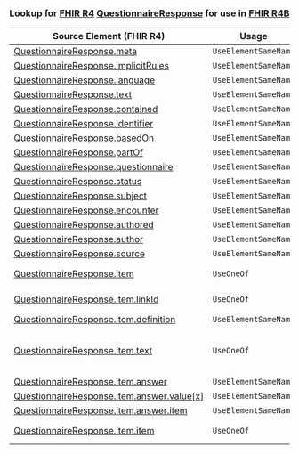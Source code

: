 ### Lookup for [FHIR R4](https://hl7.org/fhir/R4/) [QuestionnaireResponse](https://hl7.org/fhir/R4/QuestionnaireResponse.html) for use in [FHIR R4B](https://hl7.org/fhir/R4B/)

| Source Element (FHIR R4) | Usage | Target |
| -------------- | ----- | ------ |
| [QuestionnaireResponse.meta](https://hl7.org/fhir/R4/QuestionnaireResponse.html#resource) | `UseElementSameName` | [QuestionnaireResponse.meta](https://hl7.org/fhir/R4B/QuestionnaireResponse.html#resource) |
| [QuestionnaireResponse.implicitRules](https://hl7.org/fhir/R4/QuestionnaireResponse.html#resource) | `UseElementSameName` | [QuestionnaireResponse.implicitRules](https://hl7.org/fhir/R4B/QuestionnaireResponse.html#resource) |
| [QuestionnaireResponse.language](https://hl7.org/fhir/R4/QuestionnaireResponse.html#resource) | `UseElementSameName` | [QuestionnaireResponse.language](https://hl7.org/fhir/R4B/QuestionnaireResponse.html#resource) |
| [QuestionnaireResponse.text](https://hl7.org/fhir/R4/QuestionnaireResponse.html#resource) | `UseElementSameName` | [QuestionnaireResponse.text](https://hl7.org/fhir/R4B/QuestionnaireResponse.html#resource) |
| [QuestionnaireResponse.contained](https://hl7.org/fhir/R4/QuestionnaireResponse.html#resource) | `UseElementSameName` | [QuestionnaireResponse.contained](https://hl7.org/fhir/R4B/QuestionnaireResponse.html#resource) |
| [QuestionnaireResponse.identifier](https://hl7.org/fhir/R4/QuestionnaireResponse.html#resource) | `UseElementSameName` | [QuestionnaireResponse.identifier](https://hl7.org/fhir/R4B/QuestionnaireResponse.html#resource) |
| [QuestionnaireResponse.basedOn](https://hl7.org/fhir/R4/QuestionnaireResponse.html#resource) | `UseElementSameName` | [QuestionnaireResponse.basedOn](https://hl7.org/fhir/R4B/QuestionnaireResponse.html#resource) |
| [QuestionnaireResponse.partOf](https://hl7.org/fhir/R4/QuestionnaireResponse.html#resource) | `UseElementSameName` | [QuestionnaireResponse.partOf](https://hl7.org/fhir/R4B/QuestionnaireResponse.html#resource) |
| [QuestionnaireResponse.questionnaire](https://hl7.org/fhir/R4/QuestionnaireResponse.html#resource) | `UseElementSameName` | [QuestionnaireResponse.questionnaire](https://hl7.org/fhir/R4B/QuestionnaireResponse.html#resource) |
| [QuestionnaireResponse.status](https://hl7.org/fhir/R4/QuestionnaireResponse.html#resource) | `UseElementSameName` | [QuestionnaireResponse.status](https://hl7.org/fhir/R4B/QuestionnaireResponse.html#resource) |
| [QuestionnaireResponse.subject](https://hl7.org/fhir/R4/QuestionnaireResponse.html#resource) | `UseElementSameName` | [QuestionnaireResponse.subject](https://hl7.org/fhir/R4B/QuestionnaireResponse.html#resource) |
| [QuestionnaireResponse.encounter](https://hl7.org/fhir/R4/QuestionnaireResponse.html#resource) | `UseElementSameName` | [QuestionnaireResponse.encounter](https://hl7.org/fhir/R4B/QuestionnaireResponse.html#resource) |
| [QuestionnaireResponse.authored](https://hl7.org/fhir/R4/QuestionnaireResponse.html#resource) | `UseElementSameName` | [QuestionnaireResponse.authored](https://hl7.org/fhir/R4B/QuestionnaireResponse.html#resource) |
| [QuestionnaireResponse.author](https://hl7.org/fhir/R4/QuestionnaireResponse.html#resource) | `UseElementSameName` | [QuestionnaireResponse.author](https://hl7.org/fhir/R4B/QuestionnaireResponse.html#resource) |
| [QuestionnaireResponse.source](https://hl7.org/fhir/R4/QuestionnaireResponse.html#resource) | `UseElementSameName` | [QuestionnaireResponse.source](https://hl7.org/fhir/R4B/QuestionnaireResponse.html#resource) |
| [QuestionnaireResponse.item](https://hl7.org/fhir/R4/QuestionnaireResponse.html#resource) | `UseOneOf` | [QuestionnaireResponse.item](https://hl7.org/fhir/R4B/QuestionnaireResponse.html#resource)<br />[QuestionnaireResponse.item](https://hl7.org/fhir/R4B/QuestionnaireResponse.html#resource) |
| [QuestionnaireResponse.item.linkId](https://hl7.org/fhir/R4/QuestionnaireResponse.html#resource) | `UseOneOf` | [QuestionnaireResponse.item.linkId](https://hl7.org/fhir/R4B/QuestionnaireResponse.html#resource)<br />[QuestionnaireResponse.item.linkId](https://hl7.org/fhir/R4B/QuestionnaireResponse.html#resource) |
| [QuestionnaireResponse.item.definition](https://hl7.org/fhir/R4/QuestionnaireResponse.html#resource) | `UseElementSameName` | [QuestionnaireResponse.item.definition](https://hl7.org/fhir/R4B/QuestionnaireResponse.html#resource) |
| [QuestionnaireResponse.item.text](https://hl7.org/fhir/R4/QuestionnaireResponse.html#resource) | `UseOneOf` | [QuestionnaireResponse.item.text](https://hl7.org/fhir/R4B/QuestionnaireResponse.html#resource)<br />[QuestionnaireResponse.item.text](https://hl7.org/fhir/R4B/QuestionnaireResponse.html#resource)<br />[QuestionnaireResponse.item.text](https://hl7.org/fhir/R4B/QuestionnaireResponse.html#resource)<br />[QuestionnaireResponse.item.text](https://hl7.org/fhir/R4B/QuestionnaireResponse.html#resource) |
| [QuestionnaireResponse.item.answer](https://hl7.org/fhir/R4/QuestionnaireResponse.html#resource) | `UseElementSameName` | [QuestionnaireResponse.item.answer](https://hl7.org/fhir/R4B/QuestionnaireResponse.html#resource) |
| [QuestionnaireResponse.item.answer.value[x]](https://hl7.org/fhir/R4/QuestionnaireResponse.html#resource) | `UseElementSameName` | [QuestionnaireResponse.item.answer.value[x]](https://hl7.org/fhir/R4B/QuestionnaireResponse.html#resource) |
| [QuestionnaireResponse.item.answer.item](https://hl7.org/fhir/R4/QuestionnaireResponse.html#resource) | `UseElementSameName` | [QuestionnaireResponse.item.answer.item](https://hl7.org/fhir/R4B/QuestionnaireResponse.html#resource) |
| [QuestionnaireResponse.item.item](https://hl7.org/fhir/R4/QuestionnaireResponse.html#resource) | `UseOneOf` | [QuestionnaireResponse.item.item](https://hl7.org/fhir/R4B/QuestionnaireResponse.html#resource)<br />[QuestionnaireResponse.item.item](https://hl7.org/fhir/R4B/QuestionnaireResponse.html#resource) |
